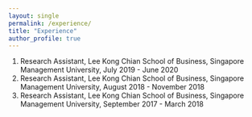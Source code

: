 ```yaml
---
layout: single
permalink: /experience/
title: "Experience"
author_profile: true
---
```


1. Research Assistant, Lee Kong Chian School of Business, Singapore Management University, July 2019 - June 2020
2. Research Assistant, Lee Kong Chian School of Business, Singapore Management University, August 2018 - November 2018
3. Research Assistant, Lee Kong Chian School of Business, Singapore Management University, September 2017 - March 2018